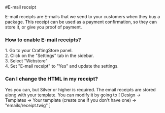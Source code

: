 #E-mail receipt

E-mail receipts are E-mails that we send to your customers when they buy a package. This receipt can be used as a payment confirmation, so they can store it, or give you proof of payment.

### How to enable E-mail receipts?
1\. Go to your CraftingStore panel.   
2\. Click on the "Settings" tab in the sidebar.  
3\. Select "Webstore"  
4\. Set "E-mail receipt" to "Yes" and update the settings.

### Can I change the HTML in my receipt?
Yes you can, but Silver or higher is required. The email receipts are stored along with your template. You can modify it by going to [ Design -> Templates -> Your template (create one if you don't have one) -> "emails/receipt.twig" ]
